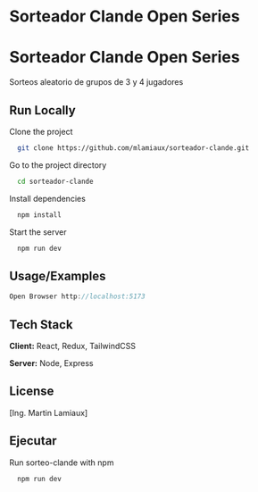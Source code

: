 # Sorteador Clande Open Series

# Sorteador Clande Open Series

Sorteos aleatorio de grupos de 3 y 4 jugadores


## Run Locally

Clone the project

```bash
  git clone https://github.com/mlamiaux/sorteador-clande.git
```

Go to the project directory

```bash
  cd sorteador-clande
```

Install dependencies

```bash
  npm install
```

Start the server

```bash
  npm run dev
```


## Usage/Examples

```javascript
Open Browser http://localhost:5173
```


## Tech Stack

**Client:** React, Redux, TailwindCSS

**Server:** Node, Express


## License

[Ing. Martin Lamiaux]


## Ejecutar

Run sorteo-clande with npm

```bash
  npm run dev
  
```

    
